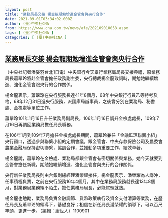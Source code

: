 ```yaml
---
layout: post
title: "業務局長交接 楊金龍期勉增進金管會與央行合作"
date: 2021-09-01T03:34:02.000Z
author: (臺)中央社CNA
from: https://www.cna.com.tw/news/afe/202109010058.aspx
tags: [ (臺)中央社CNA ]
categories: [ (臺)中央社CNA ]
---
```

<!--1630467242000-->
[業務局長交接 楊金龍期勉增進金管會與央行合作](https://www.cna.com.tw/news/afe/202109010058.aspx)
------

<div>
<div></div><div class="paragraph"><p>（中央社記者潘姿羽台北1日電）中央銀行今天舉行業務局局長交接典禮，原業務局長蕭翠玲將赴金管會擔任政務副主委，央行總裁楊金龍致詞時，期勉她繼續增進、強化金管會跟央行的合作關係。</p><p>楊金龍表示，蕭翠玲在央行服務長達41年8個月，68年中央銀行行員乙等特考及格，68年12月31日進央行服務，派國庫局辦事員，之後曾分別在業務局、秘書處、金檢處等單位工作。</p><p>蕭翠玲101年1月16日升任業務局副局長，106年1月16日調升金檢處處長，109年7月16日再調回業務局擔任局長職務。</p><p>在106年1月到109年7月擔任金檢處處長期間，蕭翠玲兼任「金融監理聯繫小組」央行窗口，透過參與聯繫小組的定期會議，跟金管會、中央存款保險公司及農委會農業金融局保持密切聯繫，協調合作，並推動多項重要工作，績效卓著。</p><p>楊金龍說，蕭翠玲在金檢處、業務局都跟金管會有密切關係與業務，她今天就要到金管會擔任新職，期勉她繼續增進、強化金管會與央行的合作關係。</p><p>央行新任業務局長則由台銀副總經理潘榮耀接任，楊金龍表示，潘榮耀為人謙沖，任事積極負責，之前在央行服務16年4個月，其中在業務局服務就長達13年8個月，對業務局業務絕不陌生，擔任業務局局長，必能駕輕就熟。</p><p>楊金龍也勉勵，業務局負責金融調節、貨幣政策執行及資金支付清算等業務，在歷任局長及蕭翠玲的領導下，基礎良好；相信在新任局長潘榮耀的領導下，可以百尺竿頭，更進一步。（編輯：康世人）1100901</p></div>
</div>
